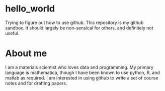 # hello_world
Trying to figure out how to use github. This repository is my github sandbox. It should largely be non-sensical for others, and definitely not useful.
 # About me
I am a materials scientist who loves data and programming. My primary language is mathematica, though I have been known to use python, R, and matlab as required. I am interested in using github to write a set of course notes and for drafting papers.


